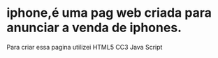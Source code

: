 # iphone,é uma pag  web criada  para anunciar a venda de iphones.
Para criar essa pagina utilizei
HTML5
CC3
Java Script

